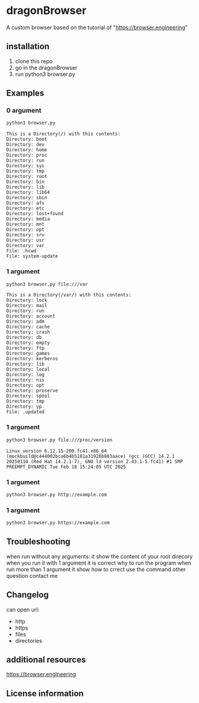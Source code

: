 # dragonBrowser

A custom browser based on the tutorial of "https://browser.engineering"

## installation

1. clone this repo
2. go in the dragonBrowser
3. run python3 browser.py

## Examples
### 0 argument
```sh
python3 browser.py
```
```
This is a Directory(/) with this contents:
Directory: boot
Directory: dev
Directory: home
Directory: proc
Directory: run
Directory: sys
Directory: tmp
Directory: root
Directory: bin
Directory: lib
Directory: lib64
Directory: sbin
Directory: afs
Directory: etc
Directory: lost+found
Directory: media
Directory: mnt
Directory: opt
Directory: srv
Directory: usr
Directory: var
File: .hcwd
File: system-update
```
### 1 argument
```sh
python3 browser.py file:///var
```
```
This is a Directory(/var/) with this contents:
Directory: lock
Directory: mail
Directory: run
Directory: account
Directory: adm
Directory: cache
Directory: crash
Directory: db
Directory: empty
Directory: ftp
Directory: games
Directory: kerberos
Directory: lib
Directory: local
Directory: log
Directory: nis
Directory: opt
Directory: preserve
Directory: spool
Directory: tmp
Directory: yp
File: .updated
```
### 1 argument
```sh
python3 browser.py file:///proc/version
```
```
Linux version 6.12.15-200.fc41.x86_64 (mockbuild@c444002bca6b4b5181a31926b883aace) (gcc (GCC) 14.2.1 20250110 (Red Hat 14.2.1-7), GNU ld version 2.43.1-5.fc41) #1 SMP PREEMPT_DYNAMIC Tue Feb 18 15:24:05 UTC 2025
```
### 1 argument
```sh
python3 browser.py http://example.com
```
### 1 argument
```sh
python3 browser.py https://example.com
```
## Troubleshooting
when run without any arguments:
  it show the content of your root direcory
when you run it with 1 argument 
  it is correct why to run the program
when run more than 1 argument 
  it show how to crrect use the command
other question contact me
## Changelog
can open url:
- http
- https
- files
- directories
## additional resources
https://browser.engineering
## License information
